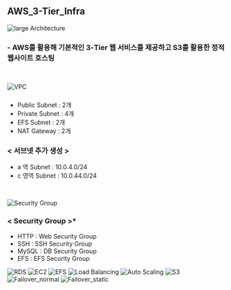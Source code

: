 ## AWS_3-Tier_Infra
![large Architecture](https://user-images.githubusercontent.com/117608997/215330995-0e11e851-e3ae-41f7-b1ff-18dd90494823.jpg)
### - AWS를 활용해 기본적인 3-Tier 웹 서비스를 제공하고 S3를 활용한 정적 웹사이트 호스팅
</br>

![VPC](https://user-images.githubusercontent.com/117608997/215331179-01215ede-df9d-4391-85bd-c2134a0a23a5.jpg)
### <VPC>
- Public Subnet : 2개
- Private Subnet : 4개
- EFS Subnet : 2개
- NAT Gateway : 2개

### < 서브넷 추가 생성 >
- a 역 Subnet : 10.0.4.0/24
- c 영역 Subnet : 10.0.44.0/24
</br>

![Security Group](https://user-images.githubusercontent.com/117608997/215331194-dd4bff1f-f1fd-4b91-bb0d-6c013822d954.jpg)
### < Security Group >*
- HTTP : Web Security Group
- SSH : SSH Security Group
- MySQL : DB Security Group
- EFS : EFS Security Group

![RDS](https://user-images.githubusercontent.com/117608997/215331199-761ec737-47d4-4f9a-9bda-299510af5daf.jpg)
![EC2](https://user-images.githubusercontent.com/117608997/215331207-35969406-3e73-4e14-ac3b-99b33f979655.jpg)
![EFS](https://user-images.githubusercontent.com/117608997/215331212-aa596faf-7e12-41fc-8e49-41950455e771.jpg)
![Load Balancing](https://user-images.githubusercontent.com/117608997/215331227-b897c32e-d91e-491e-be83-73ed83d58975.jpg)
![Auto Scaling](https://user-images.githubusercontent.com/117608997/215331232-bb8dfc33-e5e7-4257-b42b-7b17624839cc.jpg)
![S3](https://user-images.githubusercontent.com/117608997/215331385-59945152-4262-484e-88b2-b900cf5e6357.jpg)
![Failover_normal](https://user-images.githubusercontent.com/117608997/215331395-429a806c-0ad3-446f-b140-5b9feb687ccf.jpg)
![Failover_static](https://user-images.githubusercontent.com/117608997/215331422-ad9f9d25-1c3d-4086-b0b3-530a5d242bb8.jpg)
